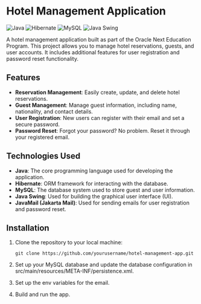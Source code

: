 # Hotel Management Application

![Java](https://img.shields.io/badge/Java-17-brightgreen)
![Hibernate](https://img.shields.io/badge/Hibernate-5.6.7.Final-blue)
![MySQL](https://img.shields.io/badge/MySQL-8.0.28-blue)
![Java Swing](https://img.shields.io/badge/Java%20Swing-UI-orange)

A hotel management application built as part of the Oracle Next Education Program. This project allows you to manage hotel reservations, guests, and user accounts. It includes additional features for user registration and password reset functionality.

## Features

- **Reservation Management**: Easily create, update, and delete hotel reservations.
- **Guest Management**: Manage guest information, including name, nationality, and contact details.
- **User Registration**: New users can register with their email and set a secure password.
- **Password Reset**: Forgot your password? No problem. Reset it through your registered email.

## Technologies Used

- **Java**: The core programming language used for developing the application.
- **Hibernate**: ORM framework for interacting with the database.
- **MySQL**: The database system used to store guest and user information.
- **Java Swing**: Used for building the graphical user interface (UI).
- **JavaMail (Jakarta Mail)**: Used for sending emails for user registration and password reset.

## Installation

1. Clone the repository to your local machine:

   ```shell
   git clone https://github.com/yourusername/hotel-management-app.git

2. Set up your MySQL database and update the database configuration in src/main/resources/META-INF/persistence.xml.
3. Set up the env variables for the email.
4. Build and run the app.
